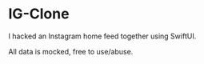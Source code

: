 # IG-Clone

I hacked an Instagram home feed together using SwiftUI.

All data is mocked, free to use/abuse.